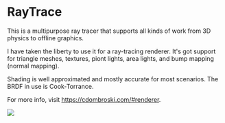 # RayTrace
This is a multipurpose ray tracer that supports all kinds of work from 3D physics to offline graphics.

I have taken the liberty to use it for a ray-tracing renderer. It's got support for triangle meshes, textures, piont lights, area lights, and bump mapping (normal mapping).

Shading is well approximated and mostly accurate for most scenarios. The BRDF in use is Cook-Torrance.

For more info, visit https://cdombroski.com/#renderer.

![](https://cdombroski.com/img/renderer/cornell-box_denoise.png)
